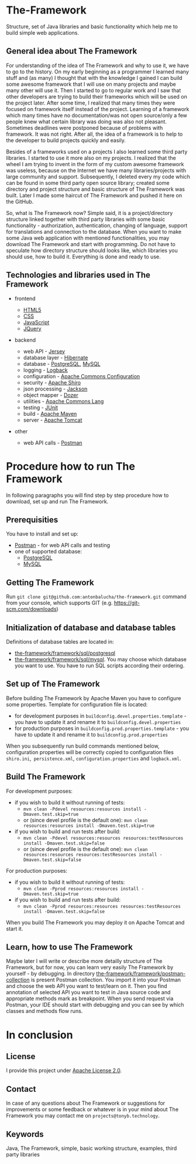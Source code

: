 # The-Framework

Structure, set of Java libraries and basic functionality which help me to build simple web applications.

## General idea about The Framework

For understanding of the idea of The Framework and why to use it, we have to go to the history. 
On my early beginning as a programmer I learned many stuff and (as many) I thought that with the knowledge I gained I can build some awesome framework that I will use on many projects and maybe many other will use it. Then I started to go to regular work and I saw that other developers are trying to build their frameworks which will be used on the project later. After some time, I realized that many times they were focused on framework itself instead of the project. Learning of a framework which many times have no documentation/was not open source/only a few people knew what certain library was doing was also not pleasant. Sometimes deadlines were postponed because of problems with framework. It was not right. After all, the idea of a framework is to help to the developer to build projects quickly and easily. 

Besides of a frameworks used on a projects I also learned some third party libraries. I started to use it more also on my projects. I realized that the wheel I am trying to invent in the form of my custom awesome framework was useless, because on the Internet we have many libraries/projects with large community and support. Subsequently, I deleted every my code which can be found in some third party open source library; created some directory and project structure and basic structure of The Framework was built. Later I made some haircut of The Framework and pushed it here on the GitHub. 

So, what is The Framework now? Simple said, it is a project/directory structure linked together with third party libraries with some basic functionality - authorization, authentication, changing of language, support for translations and connection to the database. When you want to make some Java web application with mentioned functionalities, you may download The Framework and start with programming. Do not have to speculate how directory structure should looks like, which libraries you should use, how to build it. Everything is done and ready to use.

## Technologies and libraries used in The Framework

* frontend
    * [HTML5](https://www.w3schools.com/html/)
    * [CSS](https://www.w3schools.com/css/)
    * [JavaScript](https://www.w3schools.com/js/)
    * [JQuery](https://jquery.com/)

* backend
    * web API - [Jersey](https://jersey.java.net/)
    * database layer - [Hibernate](http://hibernate.org/)
    * database - [PostgreSQL](https://www.postgresql.org/), [MySQL](https://www.mysql.com/)
    * logging - [Logback](https://logback.qos.ch/)
    * configuration - [Apache Commons Configuration](https://commons.apache.org/proper/commons-configuration/)
    * security - [Apache Shiro](https://shiro.apache.org/)
    * json processing - [Jackson](https://github.com/FasterXML/jackson)
    * object mapper - [Dozer](http://dozer.sourceforge.net/)
    * utilities - [Apache Commons Lang](https://commons.apache.org/proper/commons-lang/)
    * testing - [JUnit](http://junit.org)
    * build - [Apache Maven](https://maven.apache.org/)
    * server - [Apache Tomcat](https://tomcat.apache.org/)

* other
    * web API calls - [Postman](https://www.getpostman.com/)

# Procedure how to run The Framework

In following paragraphs you will find step by step procedure how to download, set up and run The Framework. 

## Prerequisities

You have to install and set up:
* [Postman](https://www.getpostman.com/) - for web API calls and testing
* one of supported database:
    * [PostgreSQL](https://www.postgresql.org/)
    * [MySQL](https://www.mysql.com/)

## Getting The Framework

Run ```git clone git@github.com:antonbalucha/the-framework.git``` command from your console, which supports GIT (e.g. https://git-scm.com/downloads)

## Initialization of database and database tables

Definitions of database tables are located in:
* [the-framework/framework/sql/postgresql](https://github.com/antonbalucha/the-framework/tree/master/framework/sql/postgresql) 
* [the-framework/framework/sql/mysql](https://github.com/antonbalucha/the-framework/tree/master/framework/sql/mysql). 
You may choose which database you want to use. You have to run SQL scripts according their ordering. 

## Set up of The Framework

Before building The Framework by Apache Maven you have to configure some properties. Template for configuration file is located:
* for development purposes in ```buildconfig.devel.properties.template``` - you have to update it and rename it to ```buildconfig.devel.properties```
* for production purposes in ```buildconfig.prod.properties.template``` - you have to update it and rename it to ```buildconfig.prod.properties```

When you subsequently run build commands mentioned below, configuration properties will be correctly copied to configuration files  ```shiro.ini```,``` persistence.xml```, ```configuration.properties``` and ```logback.xml```.

## Build The Framework

For development purposes:
* if you wish to build it without running of tests:
    * ```mvn clean -Pdevel resources:resources install -Dmaven.test.skip=true```
    * or (since devel profile is the default one):  ```mvn clean resources:resources install -Dmaven.test.skip=true```
* if you wish to build and run tests after build:
    * ```mvn clean -Pdevel resources:resources resources:testResources install -Dmaven.test.skip=false```
    * or (since devel profile is the default one): ```mvn clean resources:resources resources:testResources install -Dmaven.test.skip=false```

For production purposes:
* if you wish to build it without running of tests:
    * ```mvn clean -Pprod resources:resources install -Dmaven.test.skip=true```
* if you wish to build and run tests after build:
    * ```mvn clean -Pprod resources:resources resources:testResources install -Dmaven.test.skip=false```

When you build The Framework you may deploy it on Apache Tomcat and start it.

## Learn, how to use The Framework

Maybe later I will write or describe more detailly structure of The Framework, but for now, you can learn very easily The Framework by yourself - by debugging. In directory [the-framework/framework/postman-collection](https://github.com/antonbalucha/the-framework/tree/master/framework/postman-collection) is present Postman collection. You import it into your Postman and choose the web API you want to test/learn on it. Then you find annotation of selected API you want to test in Java source code and appropriate methods mark as breakpoint. When you send request via Postman, your IDE should start with debugging and you can see by which classes and methods flow runs. 

# In conclusion

## License

I provide this project under [Apache License 2.0](https://github.com/antonbalucha/the-framework/blob/master/LICENSE).

## Contact

In case of any questions about The Framework or suggestions for improvements or some feedback or whatever is in your mind about The Framework you may contact me on ```projects@tonyb.technology```.

## Keywords

Java, The Framework, simple, basic working structure, examples, third party libraries
